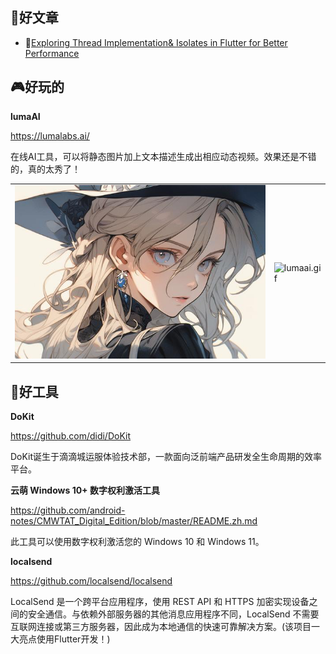 
## 📖好文章
* 📄[Exploring Thread Implementation& Isolates in Flutter for Better Performance](https://medium.com/@ahmedtahaelelemy/exploring-thread-implementation-isolates-in-flutter-for-better-performance-55a1569ffbb9)


## 🎮好玩的

**lumaAI**

https://lumalabs.ai/

在线AI工具，可以将静态图片加上文本描述生成出相应动态视频。效果还是不错的，真的太秀了！

| | |
|---|---|
| ![20240621153738.png](imgs/20240621153738.png)| ![lumaai.gif](imgs/lumaai.gif)|
 



## 🔨好工具

**DoKit**

https://github.com/didi/DoKit

DoKit诞生于滴滴城运服体验技术部，一款面向泛前端产品研发全生命周期的效率平台。


**云萌 Windows 10+ 数字权利激活工具**

https://github.com/android-notes/CMWTAT_Digital_Edition/blob/master/README.zh.md

此工具可以使用数字权利激活您的 Windows 10 和 Windows 11。


**localsend**

https://github.com/localsend/localsend

LocalSend 是一个跨平台应用程序，使用 REST API 和 HTTPS 加密实现设备之间的安全通信。与依赖外部服务器的其他消息应用程序不同，LocalSend 不需要互联网连接或第三方服务器，因此成为本地通信的快速可靠解决方案。(该项目一大亮点使用Flutter开发！)
